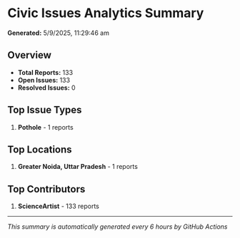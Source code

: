 #  Civic Issues Analytics Summary

**Generated:** 5/9/2025, 11:29:46 am

##  Overview
- **Total Reports:** 133
- **Open Issues:** 133
- **Resolved Issues:** 0

##  Top Issue Types
1. **Pothole** - 1 reports

##  Top Locations
1. **Greater Noida, Uttar Pradesh** - 1 reports

##  Top Contributors
1. **ScienceArtist** - 133 reports

---
*This summary is automatically generated every 6 hours by GitHub Actions*
